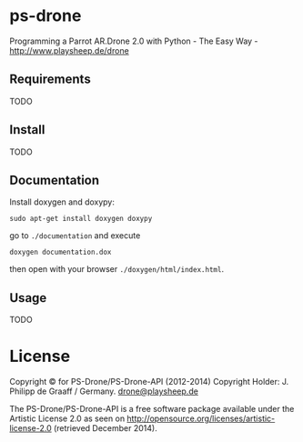 # ps-drone
Programming a Parrot AR.Drone 2.0 with Python - The Easy Way - http://www.playsheep.de/drone

## Requirements

TODO

## Install

TODO

## Documentation

Install doxygen and doxypy:

```
sudo apt-get install doxygen doxypy
```

go to `./documentation` and execute

```
doxygen documentation.dox
```

then open with your browser `./doxygen/html/index.html`.

## Usage

TODO

# License

Copyright © for PS-Drone/PS-Drone-API (2012-2014)
Copyright Holder: J. Philipp de Graaff / Germany. drone@playsheep.de

The PS-Drone/PS-Drone-API is a free software package available under the Artistic License 2.0 as seen on http://opensource.org/licenses/artistic-license-2.0 (retrieved December 2014).
